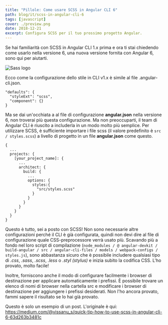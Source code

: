 ```yaml
---
title: "Pillole: Come usare SCSS in Angular CLI 6"
path: blog/it/scss-in-angular-cli-6
tags: [javascript]
cover: ./preview.png
date: 2018-12-21
excerpt: Configura SCSS per il tuo prossimo progetto Angular.
---
```


Se hai familiarità con SCSS in Angular CLI 1.x prima e ora ti stai chiedendo come usarlo nella versione 6, una nuova versione fornita con Angular 6, sono qui per aiutarti.

![Sass logo](./sass-image.png "Il logo di Sass")

Ecco come la configurazione dello stile in CLI v1.x è simile al file .angular-cli.json.

```
"defaults": {
  "styleExt": "scss",
  "component": {}
}
```

Ma se dai un'occhiata a al file di configurazione **angular.json** nella versione 6, non troverai più questa configurazione. Ma non preoccuparti, il team di Angular CLI è riuscito a includerla in un modo molto più semplice. Per utilizzare SCSS, è sufficiente importare i file scss (il valore predefinito è `src / styles.scss`) a livello di progetto in un file **angular.json** come questo.

```
{
  ...
  projects: {
    [your_project_name]: {
      ...
      architect: {
        build: {
          ...
          options: {
            styles:{
              "src/styles.scss"
            }
          }
        }
      }
    }
  }
}
```

Questo è tutto, sei a posto con SCSS! Non sono necessarie altre configurazioni perché il CLI è già configurata, quindi non devi dire al file di configurazione quale CSS-preprocessore verrà usato più. Scavando più a fondo nel loro script di compilazione (`node_modules / @ angular-devkit / build-angular / src / angular-cli-files / models / webpack-configs / styles.js`), sono abbastanza sicuro che è possibile includere qualsiasi tipo di *.css*, *.sass*, *.scss*, *.less* o *.styl (stylus)* e inizia subito la codifica CSS. L'ho provato, molto facile!

Inoltre, forniscono anche il modo di configurare facilmente i browser di destinazione per applicare automaticamente i prefissi. È possibile trovare un elenco di nomi di browser nella cartella src e modificare i browser di destinazione per aggiungere i prefissi desiderati. Non l'ho ancora provato, fammi sapere il risultato se lo hai già provato.

Questo è solo un esempio di un post. L'originale è qui: https://medium.com/@vissanu_s/quick-tip-how-to-use-scss-in-angular-cli-6-63d263b3481c